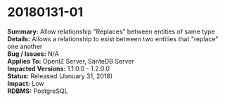 # 20180131-01

**Summary:** Allow relationship "Replaces" between entities of same type   
**Details:** Allows a relationship to exist between two entities that "replace" one another   
**Bug / Issues:** N/A  
**Applies To:** OpenIZ Server, SanteDB Server  
**Impacted Versions:** 1.1.0.0 - 1.2.0.0  
**Status:** Released \(January 31, 2018\)  
**Impact:** Low   
**RDBMS:** PostgreSQL

